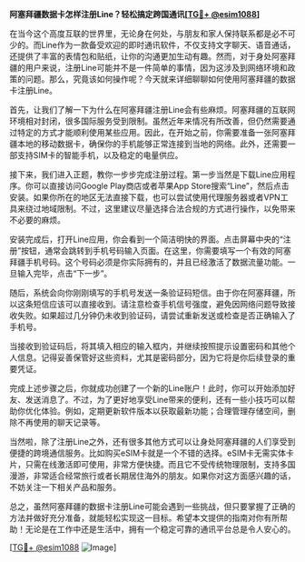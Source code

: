 **阿塞拜疆数据卡怎样注册Line？轻松搞定跨国通讯[[TG💪+ @esim1088](https://t.me/s/esim1088)]**

在当今这个高度互联的世界里，无论身在何处，与朋友和家人保持联系都是必不可少的。而Line作为一款备受欢迎的即时通讯软件，不仅支持文字聊天、语音通话，还提供了丰富的表情包和贴纸，让你的沟通更加生动有趣。然而，对于身处阿塞拜疆的用户来说，注册Line可能并不是一件简单的事情，因为这涉及到网络环境和政策的问题。那么，究竟该如何操作呢？今天就来详细聊聊如何使用阿塞拜疆的数据卡注册Line。

首先，让我们了解一下为什么在阿塞拜疆注册Line会有些麻烦。阿塞拜疆的互联网环境相对封闭，很多国际服务受到限制。虽然近年来情况有所改善，但仍然需要通过特定的方式才能顺利使用某些应用。因此，在开始之前，你需要准备一张阿塞拜疆本地的移动数据卡，确保你的手机能够正常连接到当地的网络。此外，还需要一部支持SIM卡的智能手机，以及稳定的电量供应。

接下来，我们进入正题，教你一步步完成注册过程。第一步当然是下载Line应用程序。你可以直接访问Google Play商店或者苹果App Store搜索“Line”，然后点击安装。如果你所在的地区无法直接下载，也可以尝试使用代理服务器或者VPN工具来绕过地域限制。不过，这里建议尽量选择合法合规的方式进行操作，以免带来不必要的麻烦。

安装完成后，打开Line应用，你会看到一个简洁明快的界面。点击屏幕中央的“注册”按钮，通常会跳转到手机号码输入页面。在这里，你需要填写一个有效的阿塞拜疆手机号码。这个号码必须是你实际拥有的，并且已经激活了数据流量功能。一旦输入完毕，点击“下一步”。

随后，系统会向你刚刚填写的手机号发送一条验证码短信。由于你在阿塞拜疆，所以这条短信应该可以直接收到。请注意检查手机信号强度，避免因网络问题导致接收失败。如果超过几分钟仍未收到验证码，请尝试重新发送或检查是否正确输入了手机号。

当接收到验证码后，将其填入相应的输入框内，并继续按照提示设置密码和其他个人信息。记得妥善保管好这些资料，尤其是密码部分，因为它将是你后续登录的重要凭证。

完成上述步骤之后，你就成功创建了一个新的Line账户！此时，你可以开始添加好友、发送消息了。不过，为了更好地享受Line带来的便利，还有一些小技巧可以帮助你优化体验。例如，定期更新软件版本以获取最新功能；合理管理存储空间，删除不再使用的聊天记录等。

当然啦，除了注册Line之外，还有很多其他方式可以让身处阿塞拜疆的人们享受到便捷的跨境通信服务。比如购买eSIM卡就是一个不错的选择。eSIM卡无需实体卡片，只需在线激活即可使用，非常方便快捷。而且它不受传统物理限制，支持多国漫游，非常适合经常旅行或者长期居住海外的朋友。如果你对这方面感兴趣的话，不妨关注一下相关产品和服务。

总之，虽然阿塞拜疆的数据卡注册Line可能会遇到一些挑战，但只要掌握了正确的方法并做好充分准备，就能轻松实现这一目标。希望本文提供的指南对你有所帮助！无论是在工作中还是生活中，拥有一个稳定可靠的通讯平台总是令人安心的。

[[TG💪+ @esim1088](https://t.me/s/esim1088) ![Image](https://i.postimg.cc/4NQfJmqS/Snipaste-2025-05-13-00-14-12.png)]